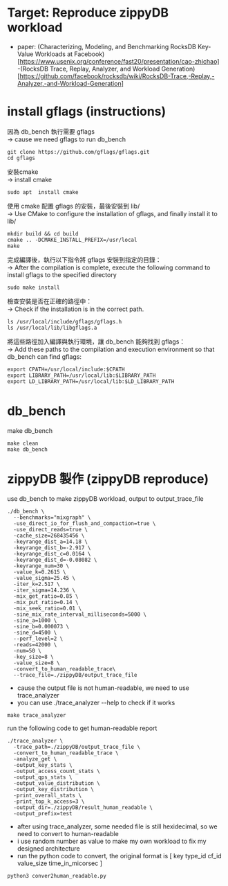# Target: Reproduce zippyDB workload  
- paper: (Characterizing, Modeling, and Benchmarking RocksDB Key-Value Workloads at Facebook)[https://www.usenix.org/conference/fast20/presentation/cao-zhichao]  
-(RocksDB Trace, Replay, Analyzer, and Workload Generation)[https://github.com/facebook/rocksdb/wiki/RocksDB-Trace,-Replay,-Analyzer,-and-Workload-Generation]

# install gflags (instructions) 
因為 db_bench 執行需要 gflags  
-> cause we need gflags to run db_bench  
```
git clone https://github.com/gflags/gflags.git
cd gflags
```
安裝cmake  
-> install cmake
```
sudo apt  install cmake
```
使用 cmake 配置 gflags 的安裝，最後安裝到 lib/  
-> Use CMake to configure the installation of gflags, and finally install it to lib/  
```
mkdir build && cd build
cmake .. -DCMAKE_INSTALL_PREFIX=/usr/local
make 
```
完成編譯後，執行以下指令將 gflags 安裝到指定的目錄：  
-> After the compilation is complete, execute the following command to install gflags to the specified directory
```
sudo make install
```  
檢查安裝是否在正確的路徑中：  
-> Check if the installation is in the correct path.
```
ls /usr/local/include/gflags/gflags.h
ls /usr/local/lib/libgflags.a
```
將這些路徑加入編譯與執行環境，讓 db_bench 能夠找到 gflags：  
-> Add these paths to the compilation and execution environment so that db_bench can find gflags:
```
export CPATH=/usr/local/include:$CPATH
export LIBRARY_PATH=/usr/local/lib:$LIBRARY_PATH
export LD_LIBRARY_PATH=/usr/local/lib:$LD_LIBRARY_PATH
```


# db_bench 　　
make db_bench  
```
make clean
make db_bench
```

# zippyDB 製作 (zippyDB reproduce)
use db_bench to make zippyDB workload, output to output_trace_file  
```
./db_bench \
  --benchmarks="mixgraph" \
  -use_direct_io_for_flush_and_compaction=true \
  -use_direct_reads=true \
  -cache_size=268435456 \
  -keyrange_dist_a=14.18 \
  -keyrange_dist_b=-2.917 \
  -keyrange_dist_c=0.0164 \
  -keyrange_dist_d=-0.08082 \
  -keyrange_num=30 \
  -value_k=0.2615 \
  -value_sigma=25.45 \
  -iter_k=2.517 \
  -iter_sigma=14.236 \
  -mix_get_ratio=0.85 \
  -mix_put_ratio=0.14 \
  -mix_seek_ratio=0.01 \
  -sine_mix_rate_interval_milliseconds=5000 \
  -sine_a=1000 \
  -sine_b=0.000073 \
  -sine_d=4500 \
  --perf_level=2 \
  -reads=42000 \
  -num=50 \
  -key_size=8 \
  -value_size=8 \
  -convert_to_human_readable_trace\
  --trace_file=./zippyDB/output_trace_file 
```

- cause the output file is not human-readable, we need to use trace_analyzer
- you can use ./trace_analyzer --help to check if it works
```
make trace_analyzer
```

run the following code to get human-readable report  
```
./trace_analyzer \
  -trace_path=./zippyDB/output_trace_file \
  -convert_to_human_readable_trace \
  -analyze_get \
  -output_key_stats \
  -output_access_count_stats \
  -output_qps_stats \
  -output_value_distribution \
  -output_key_distribution \
  -print_overall_stats \
  -print_top_k_access=3 \
  -output_dir=./zippyDB/result_human_readable \
  -output_prefix=test
```

- after using trace_analyzer, some needed file is still hexidecimal, so we need to convert to human-readable  
- i use random number as value to make my own workload to fix my designed architecture  
- run the python code to convert, the original format is [ key type_id cf_id value_size time_in_micorsec ]   
```
python3 conver2human_readable.py
```
